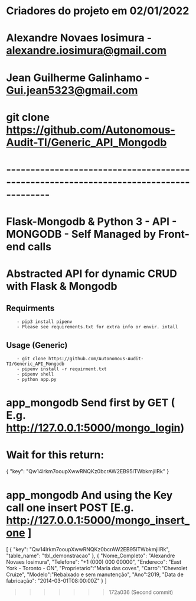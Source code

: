 # Criadores do projeto em 02/01/2022
# Alexandre Novaes Iosimura - alexandre.iosimura@gmail.com 
# Jean Guilherme Galinhamo - Gui.jean5323@gmail.com
# git clone https://github.com/Autonomous-Audit-TI/Generic_API_Mongodb
#  -------------------------------------------------------------------------------------
# Flask-Mongodb & Python 3 - API - MONGODB - Self Managed by Front-end calls
# ######################################################################################
# **Abstracted API for dynamic CRUD with Flask & Mongodb** #

## Requirments
```
	- pip3 install pipenv
	- Please see requirements.txt for extra info or envir. intall

```

## Usage (Generic)
```
	- git clone https://github.com/Autonomous-Audit-TI/Generic_API_Mongodb
	- pipenv install -r requirment.txt
	- pipenv shell
	- python app.py

```

# app_mongodb Send first by GET ( E.g. http://127.0.0.1:5000/mongo_login) 
# Wait for this return:

{
    "key": "Qw14lrkm7ooupXwwRNQKz0bcrAW2EB95lTWbkmjiIRk"
}

# app_mongodb And using the Key call one insert POST [E.g. http://127.0.0.1:5000/mongo_insert_one ]
[
    {
        "key": "Qw14lrkm7ooupXwwRNQKz0bcrAW2EB95lTWbkmjiIRk",
        "table_name": "tbl_demonstracao"
    },
       {
        "Nome_Completo": "Alexandre Novaes Iosimura",
        "Telefone": "+1 (000) 000 00000",
        "Endereco": "East York - Toronto - ON",
        "Proprietario":"Maria das coves",
        "Carro":"Chevrolet Cruize",
        "Modelo":"Rebaixado e sem manutenção",
        "Ano":2019,
        "Data de fabricação": "2014-03-01T08:00:00Z"
    }
]
>>>>>>> 172a036 (Second commit)

